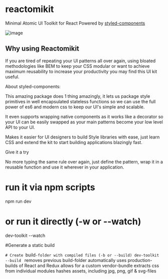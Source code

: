 # reactomikit

Minimal Atomic UI Toolkit for React
Powered by [styled-components](https://github.com/styled-components/styled-components)

![image](http://g.recordit.co/YRZfWQzYMt.gif)


## Why using Reactomikit

If you are tired of repeating your UI patterns all over again, using bloated methodologies like BEM to keep your CSS modular or want to achieve maximum reusability to increase your productivity you may find this UI kit useful.

About styled-components:

This amazing package does 1 thing amazingly, it lets us package style primitives in well encapsulated stateless functions so we can use the full power of es6 and modern css to keep our UI's simple and scalable.

It even supports wrapping native components as it works like a decorator so your UI can be easily swapped as your main patterns become your low level API to your UI.

Makes it easier for UI designers to build Style libraries with ease, just learn CSS and extend the kit to start building applications blazingly fast.

Give it a try

No more typing the same rule over again, just define the pattern, wrap it in a reusable function and use it wherever in your application.

# run it via npm scripts
npm run dev
# or run it directly (-w or --watch)
dev-toolkit --watch

#Generate a static build

`# Create `build`-folder with compiled files (-b or --build)
dev-toolkit --build
`
removes previous build-folder
automatically uses production-builds of React and Redux
allows for a custom vendor-bundle
extracts css from individual modules
hashes assets, including jpg, png, gif & svg-files
